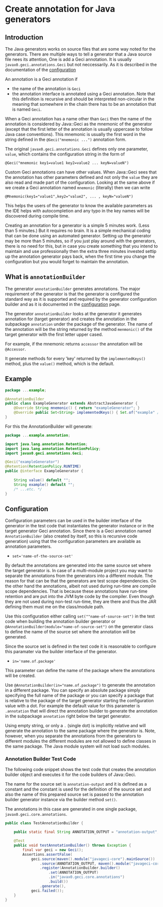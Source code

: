 # Create annotation for Java generators

## Introduction

The Java generators works on source files that are some way noted for
the generators. There are multiple ways to tell a generator that a Java
source file nees its attention, One is add a Geci annotation. It is
usually `javax0.geci.annotations.Geci` but not neccessarily. As it is
described in the documentation of the [configuration](CONFIGURATION.MD)

>
An annotation is a Geci annotation if
>
* the name of the annotation is `Geci`
* the annotation interface is annotated using a Geci annotation. Note
  that this definition is recursive and should be interpreted
  non-circular in the meaning that somewhere in the chain there has to
  be an annotation that is named `Geci`.

When a Geci annotation has a name other than `Geci` then the name of the
annotation is considered by Java::Geci as the mnemonic of the generator
(except that the first letter of the annotation is usually uppercase to
follow Java case conventions). This mnemonic is usually the first word
in the string defined in the `@Geci("mnemonic ...")` annotation form.

The original `javax0.geci.annotations.Geci` defines only one parameter,
`value`, which contains the configuration string in the form of

    @Geci("mnemonic key1=value1 key2=value2 ... keyN=valueN")

Custom Geci annotations can have other values. When Java::Geci sees that
the annotation has other parameters defined and not only the `value`
they are also read and made part of the configuration. Looking at the
same above if we create a Geci annotation named `mnemonic` (literally)
then we can write

    @Mnemonic(key1="value1",key2="value2", ... , keyN="valueN")
    
This helps the users of the generator to know the available parameters
as the IDE helps with autocompletion and any typo in the key names will
be discovered during compile time.

Creating an annotation for a generator is a simple 5 minutes work. (Less
than 5 minutes.) But it requires no brain. It is a simple mechanical
coding that can be done using an automated generator. Setting up the
generator may be more than 5 minutes, so if you just play around with
the generators, there is no need for this, but in case you create
something that you intend to maintain and use professionally then the
extra three minutes invested settip up the annotation generator pays
back, when the first time you change the configuration but you would
forget to maintain the annotation.

## What is `annotationBuilder`

The generator `annotationBuilder` generates annotations. The major
requirement of the generator is that the generator is configured the
standard way as it is supported and required by the generator
configuration builder and as it is documented in the
[configuration](CONFIGURATION.md) page.

The generator `annotationBuilder` looks at the generator it generates
annotation for (target generator) and creates the annotation in the
subpackage `annotation` under the package of the generator. The name of
the annotation will be the string returned by the method `menmonic()` of
the target generator with the first letter upper cased.

For example, if the mnemonic returns `accessor` the annotation will be
`@Accessor`.

It generate methods for every 'key' returned by the `implementedKeys()`
method, plus the `value()` method, which is the default.

## Example

```java
package ...example;

@AnnotationBuilder
public class ExampleGenerator extends AbstractJavaGenerator {
    @Override String mnemonic() { return "exampleGenerator"; }
    @Override public Set<String> implementedKeys() { Set.of("example" /*...etc.*/); }
}
```

For this the AnnotationBuilder will generate:

```java
package ...example.annotation;

import java.lang.annotation.Retention;
import java.lang.annotation.RetentionPolicy;
import javax0.geci.annotations.Geci;

@Geci("exampleGenerator")
@Retention(RetentionPolicy.RUNTIME)
public @interface ExampleGenerator {
    
    String value() default "";
    String example() default "";
    /* ...etc. */
}
```
## Configuration

Configuration parameters can be used in the builder interface of the
generator in the test code that instantiates the generator instance or
in the target generator Geci annotation. Since there is a Geci
annotation named `AnnotationBuilder` (also created by itself, so this is
recursive code generation) using that the configuration parameters are
available as annotation parameters. 

<!-- snip AnnotationBuilder_config snippet="epsilon" 
                 append="snippets='AnnotationBuilder_config_.*'"-->

* `set='name-of-the-source-set'`

By default the annotations are generated into the same source set where the target generator is. In case of a
multi-module project you may want to separate the annotations from the generators into a different module.
The reason for that can be that the generators are test scope dependencies. On the other hand the
annotations, albeit not used during run-time are compile scope dependencies. That is because these
annotations have run-time retention and are put into the JVM byte code by the compiler. Even though they are
not used during non-test run-time, they are there and thus the JAR defining them must me on the class/module
path.

Use this configuration either calling `set(""name-of-source-set")` in the test code when building the
annotation builder generator or `@AnnotationBuilder(module="name-of-source-set")` on the generator class to
define the name of the source set where the annotation will be generated.

Since the source set is defined in the test code it is reasonable to configure this paramater via the builder
interface of the generator.

* `in='name.of.package'`

This parameter can define the name of the package where the annotations will be created.

Use `@AnnotationBuilder(in="name.of.package")` to generate the annotation in a different package. You can
specify an absolute package simply specifying the full name of the package or you can specify a package that
is relative to the package of the target generator starting the configuration value with a dot. For example
the default value for this parameter is `.annotation` that will direct the annotation builder to generate the
annotation in the subpackage `annotation` right below the target generator.

Using empty string, or only a `.` (single dot) is implicitly relative and will generate the annotation to the
same package where the generator is. Note, however, when you separate the annotations from the generators to
different modules the different modules are not allowed to define classes in the same package. The Java
module system will not load such modules.
<!-- end snip -->

### Annotation Builder Test Code

The following code snippet shows the test code that creates the
annotation builder object and executes it for the code builders of
Java::Geci.

The name for the source set is `annotation-output` and it is defined as
a constant and the constant is used for the definition of the source
set and also the name of this prepared source set is passed to the 
annotation builder generator instance via the builder method `set()`.

The annotations in this case are generated in one single package,
`javax0.geci.core.annotations`. 

<!-- snip TestAnnotationBuilder -->
```java
public class TestAnnotationBuilder {

    public static final String ANNOTATION_OUTPUT = "annotation-output";

    @Test
    public void testAnnotationBuilder() throws Exception {
        final var geci = new Geci();
        Assertions.assertFalse(
            geci.source(maven().module("javageci-core").mainSource())
                .source(ANNOTATION_OUTPUT, maven().module("javageci-core-annotations").mainSource())
                .register(AnnotationBuilder.builder()
                    .set(ANNOTATION_OUTPUT)
                    .in("javax0.geci.core.annotations")
                    .build())
                .generate(),
            geci.failed());
    }
}
```



